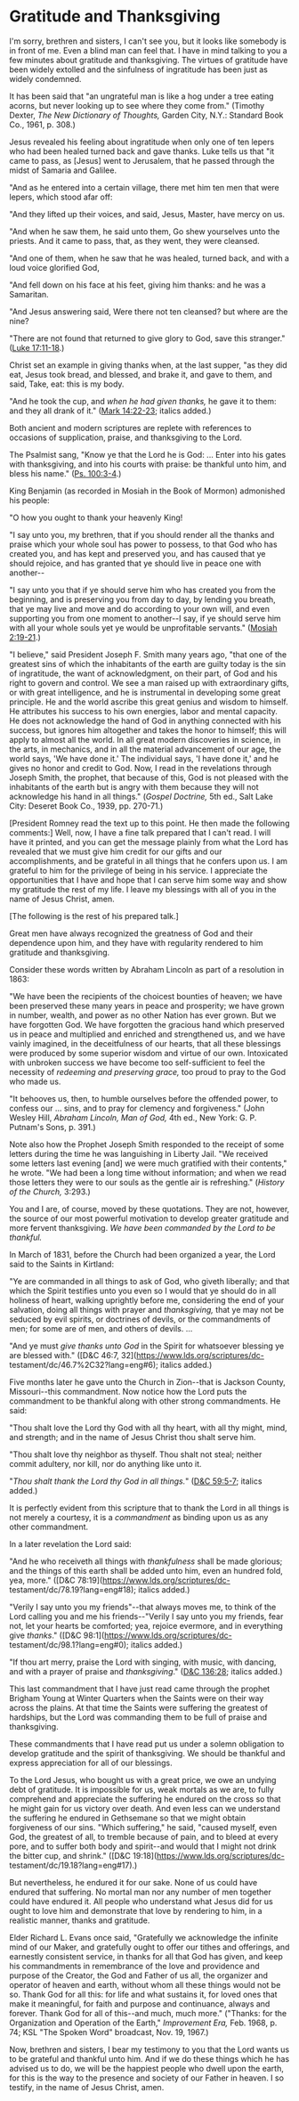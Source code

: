 # Gratitude and Thanksgiving

I'm sorry, brethren and sisters, I can't see you, but it looks like somebody
is in front of me. Even a blind man can feel that. I have in mind talking to
you a few minutes about gratitude and thanksgiving. The virtues of gratitude
have been widely extolled and the sinfulness of ingratitude has been just as
widely condemned.

It has been said that "an ungrateful man is like a hog under a tree eating
acorns, but never looking up to see where they come from." (Timothy Dexter,
_The New Dictionary of Thoughts,_ Garden City, N.Y.: Standard Book Co., 1961,
p. 308.)

Jesus revealed his feeling about ingratitude when only one of ten lepers who
had been healed turned back and gave thanks. Luke tells us that "it came to
pass, as [Jesus] went to Jerusalem, that he passed through the midst of
Samaria and Galilee.

"And as he entered into a certain village, there met him ten men that were
lepers, which stood afar off:

"And they lifted up their voices, and said, Jesus, Master, have mercy on us.

"And when he saw them, he said unto them, Go shew yourselves unto the priests.
And it came to pass, that, as they went, they were cleansed.

"And one of them, when he saw that he was healed, turned back, and with a loud
voice glorified God,

"And fell down on his face at his feet, giving him thanks: and he was a
Samaritan.

"And Jesus answering said, Were there not ten cleansed? but where are the
nine?

"There are not found that returned to give glory to God, save this stranger."
([Luke
17:11-18](https://www.lds.org/scriptures/nt/luke/17.11-18?lang=eng#10).)

Christ set an example in giving thanks when, at the last supper, "as they did
eat, Jesus took bread, and blessed, and brake it, and gave to them, and said,
Take, eat: this is my body.

"And he took the cup, and _when he had given thanks,_ he gave it to them: and
they all drank of it." ([Mark
14:22-23](https://www.lds.org/scriptures/nt/mark/14.22-23?lang=eng#21);
italics added.)

Both ancient and modern scriptures are replete with references to occasions of
supplication, praise, and thanksgiving to the Lord.

The Psalmist sang, "Know ye that the Lord he is God: ... Enter into his gates
with thanksgiving, and into his courts with praise: be thankful unto him, and
bless his name." ([Ps.
100:3-4](https://www.lds.org/scriptures/ot/ps/100.3-4?lang=eng#2).)

King Benjamin (as recorded in Mosiah in the Book of Mormon) admonished his
people:

"O how you ought to thank your heavenly King!

"I say unto you, my brethren, that if you should render all the thanks and
praise which your whole soul has power to possess, to that God who has created
you, and has kept and preserved you, and has caused that ye should rejoice,
and has granted that ye should live in peace one with another--

"I say unto you that if ye should serve him who has created you from the
beginning, and is preserving you from day to day, by lending you breath, that
ye may live and move and do according to your own will, and even supporting
you from one moment to another--I say, if ye should serve him with all your
whole souls yet ye would be unprofitable servants." ([Mosiah
2:19-21](https://www.lds.org/scriptures/bofm/mosiah/2.19-21?lang=eng#18).)

"I believe," said President Joseph F. Smith many years ago, "that one of the
greatest sins of which the inhabitants of the earth are guilty today is the
sin of ingratitude, the want of acknowledgment, on their part, of God and his
right to govern and control. We see a man raised up with extraordinary gifts,
or with great intelligence, and he is instrumental in developing some great
principle. He and the world ascribe this great genius and wisdom to himself.
He attributes his success to his own energies, labor and mental capacity. He
does not acknowledge the hand of God in anything connected with his success,
but ignores him altogether and takes the honor to himself; this will apply to
almost all the world. In all great modern discoveries in science, in the arts,
in mechanics, and in all the material advancement of our age, the world says,
'We have done it.' The individual says, 'I have done it,' and he gives no
honor and credit to God. Now, I read in the revelations through Joseph Smith,
the prophet, that because of this, God is not pleased with the inhabitants of
the earth but is angry with them because they will not acknowledge his hand in
all things." (_Gospel Doctrine,_ 5th ed., Salt Lake City: Deseret Book Co.,
1939, pp. 270-71.)

[President Romney read the text up to this point. He then made the following
comments:] Well, now, I have a fine talk prepared that I can't read. I will
have it printed, and you can get the message plainly from what the Lord has
revealed that we must give him credit for our gifts and our accomplishments,
and be grateful in all things that he confers upon us. I am grateful to him
for the privilege of being in his service. I appreciate the opportunities that
I have and hope that I can serve him some way and show my gratitude the rest
of my life. I leave my blessings with all of you in the name of Jesus Christ,
amen.

[The following is the rest of his prepared talk.]

Great men have always recognized the greatness of God and their dependence
upon him, and they have with regularity rendered to him gratitude and
thanksgiving.

Consider these words written by Abraham Lincoln as part of a resolution in
1863:

"We have been the recipients of the choicest bounties of heaven; we have been
preserved these many years in peace and prosperity; we have grown in number,
wealth, and power as no other Nation has ever grown. But we have forgotten
God. We have forgotten the gracious hand which preserved us in peace and
multiplied and enriched and strengthened us, and we have vainly imagined, in
the deceitfulness of our hearts, that all these blessings were produced by
some superior wisdom and virtue of our own. Intoxicated with unbroken success
we have become too self-sufficient to feel the necessity of _redeeming and
preserving grace,_ too proud to pray to the God who made us.

"It behooves us, then, to humble ourselves before the offended power, to
confess our ... sins, and to pray for clemency and forgiveness." (John Wesley
Hill, _Abraham Lincoln, Man of God,_ 4th ed., New York: G. P. Putnam's Sons,
p. 391.)

Note also how the Prophet Joseph Smith responded to the receipt of some
letters during the time he was languishing in Liberty Jail. "We received some
letters last evening [and] we were much gratified with their contents," he
wrote. "We had been a long time without information; and when we read those
letters they were to our souls as the gentle air is refreshing." (_History of
the Church,_ 3:293.)

You and I are, of course, moved by these quotations. They are not, however,
the source of our most powerful motivation to develop greater gratitude and
more fervent thanksgiving. _We have been commanded by the Lord to be
thankful._

In March of 1831, before the Church had been organized a year, the Lord said
to the Saints in Kirtland:

"Ye are commanded in all things to ask of God, who giveth liberally; and that
which the Spirit testifies unto you even so I would that ye should do in all
holiness of heart, walking uprightly before me, considering the end of your
salvation, doing all things with prayer and _thanksgiving,_ that ye may not be
seduced by evil spirits, or doctrines of devils, or the commandments of men;
for some are of men, and others of devils. ...

"And ye must _give thanks unto God_ in the Spirit for whatsoever blessing ye
are blessed with." ([D&amp;C 46:7, 32](https://www.lds.org/scriptures/dc-
testament/dc/46.7%2C32?lang=eng#6); italics added.)

Five months later he gave unto the Church in Zion--that is Jackson County,
Missouri--this commandment. Now notice how the Lord puts the commandment to be
thankful along with other strong commandments. He said:

"Thou shalt love the Lord thy God with all thy heart, with all thy might,
mind, and strength; and in the name of Jesus Christ thou shalt serve him.

"Thou shalt love thy neighbor as thyself. Thou shalt not steal; neither commit
adultery, nor kill, nor do anything like unto it.

"_Thou shalt thank the Lord thy God in all things._" ([D&amp;C
59:5-7](https://www.lds.org/scriptures/dc-testament/dc/59.5-7?lang=eng#4);
italics added.)

It is perfectly evident from this scripture that to thank the Lord in all
things is not merely a courtesy, it is a _commandment_ as binding upon us as
any other commandment.

In a later revelation the Lord said:

"And he who receiveth all things with _thankfulness_ shall be made glorious;
and the things of this earth shall be added unto him, even an hundred fold,
yea, more." ([D&amp;C 78:19](https://www.lds.org/scriptures/dc-
testament/dc/78.19?lang=eng#18); italics added.)

"Verily I say unto you my friends"--that always moves me, to think of the Lord
calling you and me his friends--"Verily I say unto you my friends, fear not,
let your hearts be comforted; yea, rejoice evermore, and in everything give
_thanks_." ([D&amp;C 98:1](https://www.lds.org/scriptures/dc-
testament/dc/98.1?lang=eng#0); italics added.)

"If thou art merry, praise the Lord with singing, with music, with dancing,
and with a prayer of praise and _thanksgiving_." ([D&amp;C
136:28](https://www.lds.org/scriptures/dc-testament/dc/136.28?lang=eng#27);
italics added.)

This last commandment that I have just read came through the prophet Brigham
Young at Winter Quarters when the Saints were on their way across the plains.
At that time the Saints were suffering the greatest of hardships, but the Lord
was commanding them to be full of praise and thanksgiving.

These commandments that I have read put us under a solemn obligation to
develop gratitude and the spirit of thanksgiving. We should be thankful and
express appreciation for all of our blessings.

To the Lord Jesus, who bought us with a great price, we owe an undying debt of
gratitude. It is impossible for us, weak mortals as we are, to fully
comprehend and appreciate the suffering he endured on the cross so that he
might gain for us victory over death. And even less can we understand the
suffering he endured in Gethsemane so that we might obtain forgiveness of our
sins. "Which suffering," he said, "caused myself, even God, the greatest of
all, to tremble because of pain, and to bleed at every pore, and to suffer
both body and spirit--and would that I might not drink the bitter cup, and
shrink." ([D&amp;C 19:18](https://www.lds.org/scriptures/dc-
testament/dc/19.18?lang=eng#17).)

But nevertheless, he endured it for our sake. None of us could have endured
that suffering. No mortal man nor any number of men together could have
endured it. All people who understand what Jesus did for us ought to love him
and demonstrate that love by rendering to him, in a realistic manner, thanks
and gratitude.

Elder Richard L. Evans once said, "Gratefully we acknowledge the infinite mind
of our Maker, and gratefully ought to offer our tithes and offerings, and
earnestly consistent service, in thanks for all that God has given, and keep
his commandments in remembrance of the love and providence and purpose of the
Creator, the God and Father of us all, the organizer and operator of heaven
and earth, without whom all these things would not be so. Thank God for all
this: for life and what sustains it, for loved ones that make it meaningful,
for faith and purpose and continuance, always and forever. Thank God for all
of this--and much, much more." ("Thanks: for the Organization and Operation of
the Earth," _Improvement Era,_ Feb. 1968, p. 74; KSL "The Spoken Word"
broadcast, Nov. 19, 1967.)

Now, brethren and sisters, I bear my testimony to you that the Lord wants us
to be grateful and thankful unto him. And if we do these things which he has
advised us to do, we will be the happiest people who dwell upon the earth, for
this is the way to the presence and society of our Father in heaven. I so
testify, in the name of Jesus Christ, amen.


